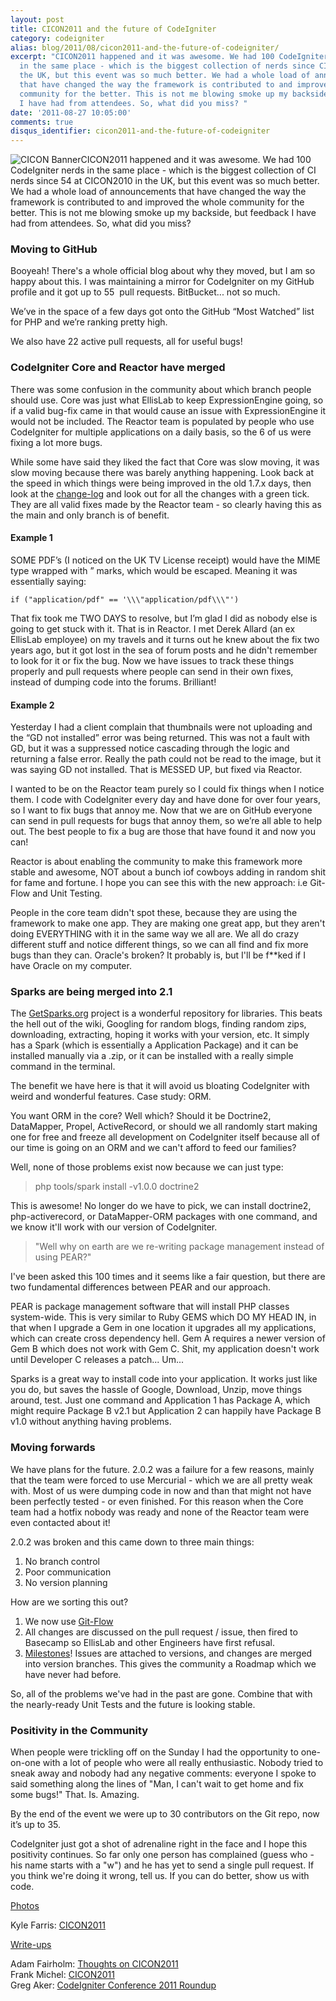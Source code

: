 ```yaml
---
layout: post
title: CICON2011 and the future of CodeIgniter
category: codeigniter
alias: blog/2011/08/cicon2011-and-the-future-of-codeigniter/
excerpt: "CICON2011 happened and it was awesome. We had 100 CodeIgniter nerds
  in the same place - which is the biggest collection of nerds since CICON2010 in
  the UK, but this event was so much better. We had a whole load of announcements
  that have changed the way the framework is contributed to and improved the whole
  community for the better. This is not me blowing smoke up my backside, but feedback
  I have had from attendees. So, what did you miss? "
date: '2011-08-27 10:05:00'
comments: true
disqus_identifier: cicon2011-and-the-future-of-codeigniter
---
```


![CICON Banner](https://s3.amazonaws.com/philsturgeon-blog/6067761331_afa0ab6d4e.jpg)CICON2011 happened and it was awesome. We had 100 CodeIgniter nerds in the same place - which is the biggest collection of CI nerds since 54 at CICON2010 in the UK, but this event was so much better. We had a whole load of announcements that have changed the way the framework is contributed to and improved the whole community for the better. This is not me blowing smoke up my backside, but feedback I have had from attendees. So, what did you miss?

### Moving to GitHub

Booyeah! There's a whole official blog about why they moved, but I am so happy about this. I was maintaining a mirror for CodeIgniter on my GitHub profile and it got up to 55  pull requests. BitBucket... not so much.

We’ve in the space of a few days got onto the GitHub “Most Watched” list for PHP and we’re ranking pretty high.

We also have 22 active pull requests, all for useful bugs!

### CodeIgniter Core and Reactor have merged

There was some confusion in the community about which branch people should use. Core was just what EllisLab to keep ExpressionEngine going, so if a valid bug-fix came in that would cause an issue with ExpressionEngine it would not be included. The Reactor team is populated by people who use CodeIgniter for multiple applications on a daily basis, so the 6 of us were fixing a lot more bugs.

While some have said they liked the fact that Core was slow moving, it was slow moving because there was barely anything happening. Look back at the speed in which things were being improved in the old 1.7.x days, then look at the [change-log](http://codeigniter.com/user_guide/changelog.html) and look out for all the changes with a green tick. They are all valid fixes made by the Reactor team - so clearly having this as the main and only branch is of benefit.

#### Example 1

SOME PDF’s (I noticed on the UK TV License receipt) would have the MIME type wrapped with ” marks, which would be escaped. Meaning it was essentially saying:

    if ("application/pdf" == '\\\"application/pdf\\\"')

That fix took me TWO DAYS to resolve, but I’m glad I did as nobody else is going to get stuck with it. That is in Reactor. I met Derek Allard (an ex EllisLab employee) on my travels and it turns out he knew about the fix two years ago, but it got lost in the sea of forum posts and he didn't remember to look for it or fix the bug. Now we have issues to track these things properly and pull requests where people can send in their own fixes, instead of dumping code into the forums. Brilliant!

#### Example 2

Yesterday I had a client complain that thumbnails were not uploading and the “GD not installed” error was being returned. This was not a fault with GD, but it was a suppressed notice cascading through the logic and returning a false error. Really the path could not be read to the image, but it was saying GD not installed. That is MESSED UP, but fixed via Reactor.

I wanted to be on the Reactor team purely so I could fix things when I notice them. I code with CodeIgniter every day and have done for over four years, so I want to fix bugs that annoy me. Now that we are on GitHub everyone can send in pull requests for bugs that annoy them, so we’re all able to help out. The best people to fix a bug are those that have found it and now you can!

Reactor is about enabling the community to make this framework more stable and awesome, NOT about a bunch iof cowboys adding in random shit for fame and fortune. I hope you can see this with the new approach: i.e Git-Flow and Unit Testing.

People in the core team didn't spot these, because they are using the framework to make one app. They are making one great app, but they aren't doing EVERYTHING with it in the same way we all are. We all do crazy different stuff and notice different things, so we can all find and fix more bugs than they can. Oracle's broken? It probably is, but I'll be f\*\*ked if I have Oracle on my computer.

### Sparks are being merged into 2.1

The [GetSparks.org](http://getsparks.org/) project is a wonderful repository for libraries. This beats the hell out of the wiki, Googling for random blogs, finding random zips, downloading, extracting, hoping it works with your version, etc. It simply has a Spark (which is essentially a Application Package) and it can be installed manually via a .zip, or it can be installed with a really simple command in the terminal.

The benefit we have here is that it will avoid us bloating CodeIgniter with weird and wonderful features. Case study: ORM.

You want ORM in the core? Well which? Should it be Doctrine2, DataMapper, Propel, ActiveRecord, or should we all randomly start making one for free and freeze all development on CodeIgniter itself because all of our time is going on an ORM and we can't afford to feed our families?

Well, none of those problems exist now because we can just type:

> php tools/spark install -v1.0.0 doctrine2

This is awesome! No longer do we have to pick, we can install doctrine2, php-activerecord, or DataMapper-ORM packages with one command, and we know it'll work with our version of CodeIgniter.

> "Well why on earth are we re-writing package management instead of using PEAR?"

I've been asked this 100 times and it seems like a fair question, but there are two fundamental differences between PEAR and our approach.

PEAR is package management software that will install PHP classes system-wide. This is very similar to Ruby GEMS which DO MY HEAD IN, in that when I upgrade a Gem in one location it upgrades all my applications, which can create cross dependency hell. Gem A requires a newer version of Gem B which does not work with Gem C. Shit, my application doesn't work until Developer C releases a patch... Um...

Sparks is a great way to install code into your application. It works just like you do, but saves the hassle of Google, Download, Unzip, move things around, test. Just one command and Application 1 has Package A, which might require Package B v2.1 but Application 2 can happily have Package B v1.0 without anything having problems.

### Moving forwards

We have plans for the future. 2.0.2 was a failure for a few reasons, mainly that the team were forced to use Mercurial - which we are all pretty weak with. Most of us were dumping code in now and than that might not have been perfectly tested - or even finished. For this reason when the Core team had a hotfix nobody was ready and none of the Reactor team were even contacted about it!

2.0.2 was broken and this came down to three main things:

1. No branch control
2. Poor communication
3. No version planning

How are we sorting this out?

1. We now use [Git-Flow](http://nvie.com/posts/a-successful-git-branching-model/)
2. All changes are discussed on the pull request / issue, then fired to Basecamp so EllisLab and other Engineers have first refusal.
3. [Milestones](https://github.com/EllisLab/CodeIgniter/issues/milestones)! Issues are attached to versions, and changes are merged into version branches. This gives the community a Roadmap which we have never had before.

So, all of the problems we've had in the past are gone. Combine that with the nearly-ready Unit Tests and the future is looking stable.

### Positivity in the Community

When people were trickling off on the Sunday I had the opportunity to one-on-one with a lot of people who were all really enthusiastic. Nobody tried to sneak away and nobody had any negative comments: everyone I spoke to said something along the lines of "Man, I can't wait to get home and fix some bugs!" That. Is. Amazing.

By the end of the event we were up to 30 contributors on the Git repo, now it’s up to 35.

CodeIgniter just got a shot of adrenaline right in the face and I hope this positivity continues. So far only one person has complained (guess who - his name starts with a "w") and he has yet to send a single pull request. If you think we're doing it wrong, tell us. If you can do better, show us with code.

<u>Photos</u>

Kyle Farris: [CICON2011](http://www.flickr.com/photos/kylefarris/sets/72157627489315606/)

<u>Write-ups</u>

Adam Fairholm: [Thoughts on CICON2011](http://blog.adamfairholm.com/thoughts-on-cicon2011/)  
 Frank Michel: [CICON2011](http://www.frankmichel.com/blog/article/cicon2011)  
 Greg Aker: [CodeIgniter Conference 2011 Roundup](http://www.gregaker.net/2011/aug/22/codeigniter_conference_2011_roundup/)
